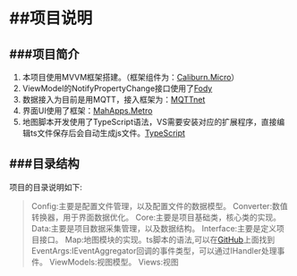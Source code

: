 ﻿##项目说明
===
###项目简介
--------
1. 本项目使用MVVM框架搭建。（框架组件为：[Caliburn.Micro](https://caliburnmicro.com/documentation)）
2. ViewModel的NotifyPropertyChange接口使用了[Fody](https://github.com/Fody/PropertyChanged)
3. 数据接入为目前是用MQTT，接入框架为：[MQTTnet](https://github.com/chkr1011/MQTTnet)
4. 界面UI使用了框架：[MahApps.Metro](https://github.com/MahApps/MahApps.Metro)
5. 地图脚本开发使用了TypeScript语法，VS需要安装对应的扩展程序，直接编辑ts文件保存后会自动生成js文件。[TypeScript](http://www.typescriptlang.org/#download-links)

###目录结构
--------
项目的目录说明如下:
>Config:主要是配置文件管理，以及配置文件的数据模型。
>Converter:数值转换器，用于界面数据优化。
>Core:主要是项目基础类，核心类的实现。
>Data:主要是项目数据采集管理，以及数据结构。
>Interface:主要是定义项目接口。
>Map:地图模块的实现。ts脚本的语法,可以在[GitHub](https://github.com/Microsoft/TypeScript/blob/master/doc/spec.md)上面找到
>EventArgs:IEventAggregator回调的事件类型，可以通过IHandler<T>处理事件。
>ViewModels:视图模型。
>Views:视图

